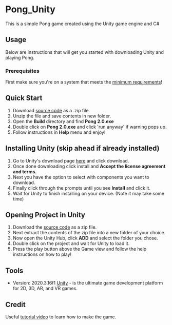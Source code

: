 # Pong_Unity
This is a simple Pong game created using the Unity game engine and C#

## Usage
Below are instructions that will get you started with downloading Unity and playing Pong. 

### Prerequisites
First make sure you're on a system that meets the [minimum requirements](https://docs.unity3d.com/Manual/system-requirements.html)!

## Quick Start
1. Download [source code](https://github.com/cyberbush/Pong_Unity) as a .zip file.
2. Unzip the file and save contents in new folder.
3. Open the **Build** directory and find **Pong 2.0.exe**
4. Double click on **Pong 2.0.exe** and click 'run anyway' if warning pops up.
5. Follow instructions in **Help** menu and enjoy!

## Installing Unity (skip ahead if already installed)
1. Go to Unity's download page [here](https://unity3d.com/get-unity/download) and click download. 
2. Once done downloading click install and **Accept the license agreement and terms.**
3. Next you have the option to select with components you want to download.
4. Finally click through the prompts until you see **Install** and click it.
5. Wait for Unity to finish installing on your device. (Note it may take some time)

## Opening Project in Unity
1. Download the [source code](https://github.com/cyberbush/Pong_Unity) as a zip file.
2. Next extract the contents of the zip file into a new folder of your choice.
3. Now open the Unity Hub, click **ADD** and select the folder you chose. 
4. Double click on the project and wait for Unity to load it.
5. Press the play button above the Game view and follow the help instructions on how to play!

## Tools
* Version: 2020.3.16f1 [Unity](https://unity.com/) - is the ultimate game development platform for 2D, 3D, AR, and VR games.

## Credit
Useful [tutorial video](https://www.youtube.com/watch?v=AcpaYq0ihaM&list=LL&index=2) to learn how to make the game.  
